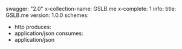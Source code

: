 swagger: "2.0"
x-collection-name: GSLB.me
x-complete: 1
info:
  title: GSLB.me
  version: 1.0.0
schemes:
- http
produces:
- application/json
consumes:
- application/json
